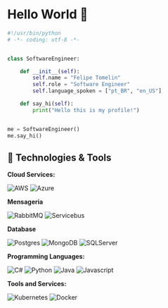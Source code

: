 # Hello World 👋

```python
#!/usr/bin/python
# -*- coding: utf-8 -*-


class SoftwareEngineer:

    def __init__(self):
        self.name = "Felipe Tomelin"
        self.role = "Software Engineer"
        self.language_spoken = ["pt_BR", "en_US"]

    def say_hi(self):
        print("Hello this is my profile!")


me = SoftwareEngineer()
me.say_hi()
```
## 🔧 Technologies & Tools

**Cloud Services:**

![AWS](https://img.shields.io/badge/Cloud-Amazon_AWS-FF9900?style=for-the-badge&logo=amazonaws&logoColor=white)
![Azure](https://img.shields.io/badge/Cloud-Azure_DevOps-0078D7?style=for-the-badge&logo=azure-devops&logoColor=white)

**Mensageria**

![RabbitMQ](https://img.shields.io/badge/Mensageria-rabbitmq-%23FF6600.svg?&style=for-the-badge&logo=rabbitmq&logoColor=white)
![Servicebus](https://img.shields.io/badge/Mensageria-Microsoft-666666?style=for-the-badge&logo=microsoft&logoColor=white)

**Database**

![Postgres](https://img.shields.io/badge/Database-PostgreSQL-316192?style=for-the-badge&logo=postgresql&logoColor=white)
![MongoDB](https://img.shields.io/badge/Database-MongoDB-4EA94B?style=for-the-badge&logo=mongodb&logoColor=white)
![SQLServer](https://img.shields.io/badge/Database-Microsoft_SQL_Server-CC2927?style=for-the-badge&logo=microsoft-sql-server&logoColor=white)

**Programming Languages:**

![C#](https://img.shields.io/badge/Code-C%23-239120?style=for-the-badge&logo=c-sharp&logoColor=white)
![Python](https://img.shields.io/badge/Code-Python-14354C?style=for-the-badge&logo=python&logoColor=white)
![Java](https://img.shields.io/badge/Code-Java-ED8B00?style=for-the-badge&logo=openjdk&logoColor=white)
![Javascript](https://img.shields.io/badge/Code-JavaScript-323330?style=for-the-badge&logo=javascript&logoColor=F7DF1E)

**Tools and Services:**

![Kubernetes](https://img.shields.io/badge/Services-kubernetes-326ce5.svg?&style=for-the-badge&logo=kubernetes&logoColor=white)
![Docker](	https://img.shields.io/badge/Services-Docker-2CA5E0?style=for-the-badge&logo=docker&logoColor=white)

